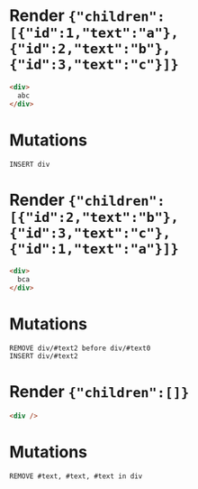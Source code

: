 # Render `{"children":[{"id":1,"text":"a"},{"id":2,"text":"b"},{"id":3,"text":"c"}]}`

```html
<div>
  abc
</div>
```

# Mutations
```
INSERT div
```

# Render `{"children":[{"id":2,"text":"b"},{"id":3,"text":"c"},{"id":1,"text":"a"}]}`

```html
<div>
  bca
</div>
```

# Mutations
```
REMOVE div/#text2 before div/#text0
INSERT div/#text2
```

# Render `{"children":[]}`

```html
<div />
```

# Mutations
```
REMOVE #text, #text, #text in div
```